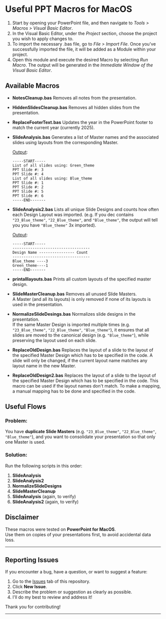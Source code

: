 # Useful PPT Macros for MacOS

1. Start by opening your PowerPoint file, and then navigate to  *Tools > Macros > Visual Basic Editor*.
2. In the Visual Basic Editor, under the *Project* section, choose the project you wish to apply changes to.
3. To import the necessary .bas file, go to  *File > Import File*. Once you've successfully imported the file, it will be added as a Module within your project.
4. Open this module and execute the desired Macro by selecting *Run Macro*. The output will be generated in the *Immediate Window of the Visual Basic Editor*.

## Available Macros
- **NotesCleanup.bas**
Removes all notes from the presentation.

-  **HiddenSlidesCleanup.bas**
Removes all hidden slides from the presentation.

- **ReplaceFooterText.bas**
Updates the year in the PowerPoint footer to match the current year (currently 2025).

- **SlideAnalysis.bas**
Generates a list of Master names and the associated slides using layouts from the corresponding Master.

    <ins>Output</ins>:
    ```
    -----START-----
    List of all slides using: Green_theme
    PPT Slide #: 3
    PPT Slide #: 4
    List of all slides using: Blue_theme
    PPT Slide #: 1
    PPT Slide #: 2
    PPT Slide #: 5
    PPT Slide #: 6
    -----END-------
    ```
- **SlideAnalysis2.bas**
Lists all unique Slide Designs and counts how often each Design Layout was imported. (e.g. If you dec contains `"23_Blue_theme"`, `"22_Blue_theme"`, and `"Blue_theme"`, the output will tell you you have `"Blue_theme"` 3x imported).

    <ins>Output</ins>:
    ```
    -----START-----
    -----------------------------------
    Design Name ---------------- Count
    -----------------------------------
    Blue_theme ----3
    Green_theme----1
    -----END-------
    ```
- **printalllayouts.bas**
Prints all custom layouts of the specified master design.

- **SlideMasterCleanup.bas**
Removes all unused Slide Masters.  
A Master (and all its layouts) is only removed if none of its layouts is used in the presentation.

- **NormalizeSlideDesings.bas**
Normalizes slide designs in the presentation.  
If the same Master Design is imported multiple times (e.g. `"23_Blue_theme"`, `"22_Blue_theme"`, `"Blue_theme"`), it ensures that all slides are moved to the canonical design (e.g. `"Blue_theme"`), while preserving the layout used on each slide.

- **ReplaceOldDesign.bas**
Replaces the layout of a slide to the layout of the specified Master Design which has to be specified in the code. A slide will only be changed, if the current layout name matches any layout name in the new Master.

- **ReplaceOldDesign2.bas**
Replaces the layout of a slide to the layout of the specified Master Design which has to be specified in the code. This macro can be used if the layout names don't match. To make a mapping, a manual mapping has to be done and specified in the code.

## Useful Flows

### Problem:
You have **duplicate Slide Masters** (e.g. `"23_Blue_theme"`, `"22_Blue_theme"`, `"Blue_theme"`), and you want to consolidate your presentation so that only one Master is used.

### Solution:
Run the following scripts in this order:

1. **SlideAnalysis**
2. **SlideAnalysis2**
3. **NormalizeSlideDesigns**
4. **SlideMasterCleanup**
5. **SlideAnalysis** (again, to verify)
6. **SlideAnalysis2** (again, to verify)
## Disclaimer

These macros were tested on **PowerPoint for MacOS**.  
Use them on copies of your presentations first, to avoid accidental data loss.

---

## Reporting Issues

If you encounter a bug, have a question, or want to suggest a feature:

1. Go to the [Issues](../../issues) tab of this repository.
2. Click **New Issue**.
3. Describe the problem or suggestion as clearly as possible.
4. I'll do my best to review and address it!

Thank you for contributing!

---

